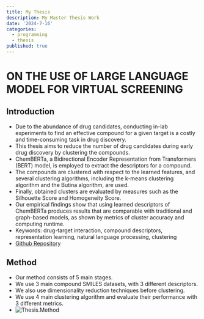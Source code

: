 ```yaml
---
title: My Thesis
description: My Master Thesis Work
date: '2024-7-16'
categories:
  - programming
  - thesis
published: true
---
```


# ON THE USE OF LARGE LANGUAGE MODEL FOR VIRTUAL SCREENING

## Introduction

- Due to the abundance of drug candidates, conducting in-lab experiments to find an effective compound for a given target is a costly and time-consuming task in drug discovery. 
- This thesis aims to reduce the number of drug candidates during early drug discovery by clustering the compounds. 
- ChemBERTa, a Bidirectional Encoder Representation from Transformers (BERT) model, is employed to extract the descriptors for a compound. 
- The compounds are clustered with respect to the learned features, and several clustering algorithms, including the k-means clustering algorithm and the Butina algorithm, are used. 
- Finally, obtained clusters are evaluated by measures such as the Silhouette Score and Homogeneity Score. 
- Our empirical findings show that using learned descriptors of ChemBERTa produces results that are comparable with traditional and graph-based models, as shown by metrics of cluster accuracy and computing runtime.
- Keywords: drug-target interaction, compound descriptors, representation learning,
natural language processing, clustering
- [Github Repository](https://github.com/ilkersigirci/thesis-work)

## Method

- Our method consists of 5 main stages.
- We use 3 main compound SMILES datasets, with 3 different descriptors.
- We also use dimensionality reduction techniques before clustering.
- We use 4 main clustering algorithm and evaluate their performance with 3 different metrics.
- ![Thesis.Method](../thesis.method.png)
